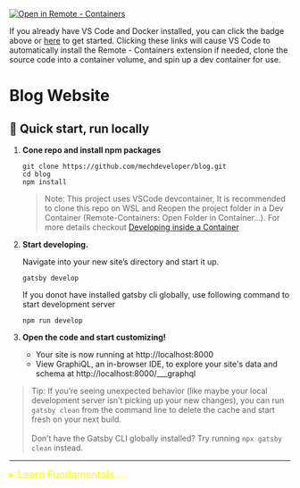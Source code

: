 [![Open in Remote - Containers](https://img.shields.io/static/v1?label=Remote%20-%20Containers&message=Open&color=blue&logo=visualstudiocode)](https://vscode.dev/redirect?url=vscode://ms-vscode-remote.remote-containers/cloneInVolume?url=https://github.com/mechdeveloper/blog)

If you already have VS Code and Docker installed, you can click the badge above or [here](https://vscode.dev/redirect?url=vscode://ms-vscode-remote.remote-containers/cloneInVolume?url=https://github.com/mechdeveloper/blog) to get started. Clicking these links will cause VS Code to automatically install the Remote - Containers extension if needed, clone the source code into a container volume, and spin up a dev container for use.

# Blog Website

## 🚀 Quick start, run locally
1.  **Cone repo and install npm packages**

    ```shell
    git clone https://github.com/mechdeveloper/blog.git
    cd blog
    npm install
    ```

    > Note: This project uses VSCode devcontainer, It is recommended to clone this repo on WSL and Reopen the project folder in a Dev Container (Remote-Containers: Open Folder in Container...). For more details checkout [Developing inside a Container](https://code.visualstudio.com/docs/remote/containers)

2.  **Start developing.**

    Navigate into your new site’s directory and start it up.

    ```
    gatsby develop
    ```

    If you donot have installed gatsby cli globally, use following command to start development server
    
    ```shell
    npm run develop
    ```

3.  **Open the code and start customizing!**

    - Your site is now running at http://localhost:8000 
    - View GraphiQL, an in-browser IDE, to explore your site's data and
schema at http://localhost:8000/___graphql

>Tip: If you’re seeing unexpected behavior (like maybe your local development server isn’t picking up your new changes), you can run `gatsby clean` from the command line to delete the cache and start fresh on your next build. <br> <br>Don’t have the Gatsby CLI globally installed? Try running `npx gatsby clean` instead.

---
<details>
  <summary align="left" style="color:yellow;"> 
    <font size="+1">
      Learn Fundamentals ...
    </font> 
  </summary>
  
## 👨‍💻 Learn some fundamentals for web development

Fundamentals
- **HTML** 
  - [Basic HTML and HTML5 course on freeCodeCamp][htmlcourse]
- **CSS**
  - [Basic CSS course on freeCodeCamp][csscourse]
- **JavaScript**
  - [Basic JavaScript course on freeCodeCamp][javascriptcourse]

Gatsby uses following technologies under the hood
- **React** 
  - [React course on freeCodeCamp][reactcourse]
- **GraphQL**
  - [How to GraphQL tutorial][graphqltutorial]

Learn Gatsby
- **Gatsby Tutorial**
  -  [Tutorial: Learn how Gatsby works][gatsbytutorial]

[htmlcourse]:       https://www.freecodecamp.org/learn/responsive-web-design/#basic-html-and-html5
[csscourse]:        https://www.freecodecamp.org/learn/responsive-web-design/#basic-css
[javascriptcourse]: https://www.freecodecamp.org/learn/javascript-algorithms-and-data-structures/#basic-javascript
[reactcourse]:      https://www.freecodecamp.org/learn/front-end-development-libraries/#react
[graphqltutorial]:  https://www.howtographql.com/
[gatsbytutorial]:   https://www.gatsbyjs.com/docs/tutorial/
</details>
